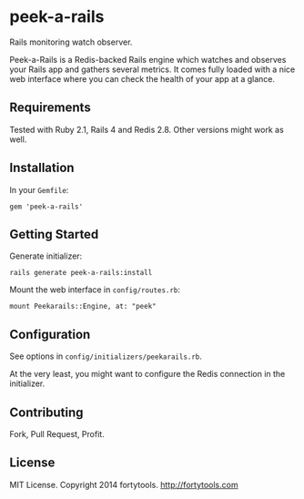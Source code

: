 peek-a-rails
============

Rails monitoring watch observer.

Peek-a-Rails is a Redis-backed Rails engine which watches
and observes your Rails app and gathers several metrics.
It comes fully loaded with a nice web interface where you
can check the health of your app at a glance.

## Requirements

Tested with Ruby 2.1, Rails 4 and Redis 2.8. Other versions might
work as well.

## Installation

In your `Gemfile`:

    gem 'peek-a-rails'

## Getting Started

Generate initializer:

    rails generate peek-a-rails:install

Mount the web interface in `config/routes.rb`:

    mount Peekarails::Engine, at: "peek"

## Configuration

See options in `config/initializers/peekarails.rb`.

At the very least, you might want to configure the Redis
connection in the initializer.

## Contributing

Fork, Pull Request, Profit.

## License

MIT License. Copyright 2014 fortytools. http://fortytools.com
